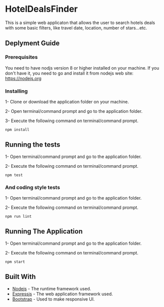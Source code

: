 # HotelDealsFinder

This is a simple web applicaton that allows the user to search hotels deals with some basic filters, like travel date, location, number of stars...etc.


## Deplyment Guide


### Prerequisites

You need to have nodjs version 8 or higher installed on your machine. If you don't have it, you need to go and install it from nodejs web site: https://nodejs.org


### Installing

1- Clone or download the application folder on your machine.

2- Open terminal/command prompt and go to the application folder.

3- Execute the following command on terminal/command prompt.
```
npm install
```

## Running the tests

1- Open terminal/command prompt and go to the application folder.

2- Execute the following command on terminal/command prompt.
```
npm test
```

### And coding style tests

1- Open terminal/command prompt and go to the application folder.

2- Execute the following command on terminal/command prompt.
```
npm run lint
```

## Running The Application

1- Open terminal/command prompt and go to the application folder.

2- Execute the following command on terminal/command prompt.
```
npm start
```

## Built With

* [Nodejs](https://nodejs.org/) - The runtime framework used.
* [Expressjs](https://expressjs.com/) - The web application framework used.
* [Bootstrap](https://getbootstrap.com/docs/3.3/) - Used to make responsive UI.

